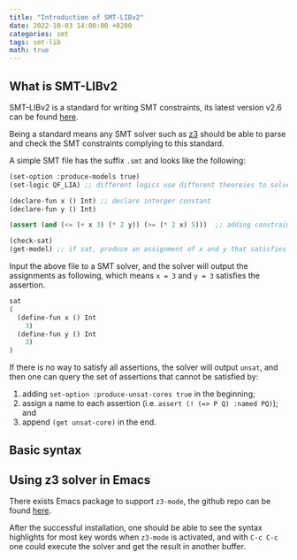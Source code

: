 ```yaml
---
title: "Introduction of SMT-LIBv2"
date: 2022-10-03 14:00:00 +0200
categories: smt
tags: smt-lib
math: true
---
```


## What is SMT-LIBv2

SMT-LIBv2 is a standard for writing SMT constraints, its latest version v2.6 can be found [here](https://smtlib.cs.uiowa.edu/papers/smt-lib-reference-v2.6-r2021-05-12.pdf). 

Being a standard means any SMT solver such as [z3](https://github.com/z3prover/z3) should be able to parse and check the SMT constraints complying to this standard.

A simple SMT file has the suffix `.smt` and looks like the following:

```scheme
(set-option :produce-models true)
(set-logic QF_LIA) ;; different logics use different theoreies to solve the constraints 

(declare-fun x () Int) ;; declare interger constant
(declare-fun y () Int)

(assert (and (<= (+ x 3) (* 2 y)) (>= (* 2 x) 5)))  ;; adding constraint

(check-sat)
(get-model) ;; if sat, produce an assignment of x and y that satisfies all assertions
```

Input the above file to a SMT solver, and the solver will output the assignments as following, which means `x = 3` and `y = 3` satisfies the assertion.

```scheme
sat
(
  (define-fun x () Int
    3)
  (define-fun y () Int
    3)
)
```

If there is no way to satisfy all assertions, the solver will output `unsat`, and then one can query the set of assertions that cannot be satisfied by: 

1. adding `set-option :produce-unsat-cores true` in the beginning; 
2. assign a name to each assertion (i.e. `assert (! (=> P Q) :named PQ)`); and 
3. append `(get unsat-core)` in the end.

## Basic syntax 



## Using z3 solver in Emacs

There exists Emacs package to support `z3-mode`, the github repo can be found [here](https://github.com/zv/z3-mode).

After the successful installation, one should be able to see the syntax highlights for most key words when `z3-mode` is activated, and with `C-c C-c` one could execute the solver and get the result in another buffer.

